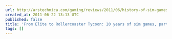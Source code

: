 ```yaml
---
url: http://arstechnica.com/gaming/reviews/2011/06/history-of-sim-gamespart-2.ars/4
created_at: 2011-06-22 13:13 UTC
published: false
title: 'From Elite to Rollercoaster Tycoon: 20 years of sim games, part 2'
tags: []
---
```



